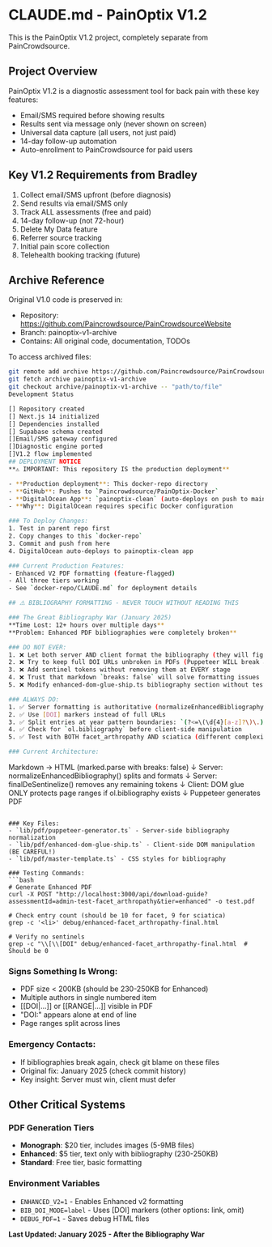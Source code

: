 # CLAUDE.md - PainOptix V1.2

This is the PainOptix V1.2 project, completely separate from PainCrowdsource.

## Project Overview
PainOptix V1.2 is a diagnostic assessment tool for back pain with these key features:
- Email/SMS required before showing results
- Results sent via message only (never shown on screen)
- Universal data capture (all users, not just paid)
- 14-day follow-up automation
- Auto-enrollment to PainCrowdsource for paid users

## Key V1.2 Requirements from Bradley
1. Collect email/SMS upfront (before diagnosis)
2. Send results via email/SMS only
3. Track ALL assessments (free and paid)
4. 14-day follow-up (not 72-hour)
5. Delete My Data feature
6. Referrer source tracking
7. Initial pain score collection
8. Telehealth booking tracking (future)

## Archive Reference
Original V1.0 code is preserved in:
- Repository: https://github.com/Paincrowdsource/PainCrowdsourceWebsite
- Branch: painoptix-v1-archive
- Contains: All original code, documentation, TODOs

To access archived files:
```bash
git remote add archive https://github.com/Paincrowdsource/PainCrowdsourceWebsite.git
git fetch archive painoptix-v1-archive
git checkout archive/painoptix-v1-archive -- "path/to/file"
Development Status

[] Repository created
[] Next.js 14 initialized
[] Dependencies installed
[] Supabase schema created
[]Email/SMS gateway configured
[]Diagnostic engine ported
[]V1.2 flow implemented
## DEPLOYMENT NOTICE
**⚠️ IMPORTANT: This repository IS the production deployment**

- **Production deployment**: This docker-repo directory
- **GitHub**: Pushes to `Paincrowdsource/PainOptix-Docker`
- **DigitalOcean App**: `painoptix-clean` (auto-deploys on push to main)
- **Why**: DigitalOcean requires specific Docker configuration

### To Deploy Changes:
1. Test in parent repo first
2. Copy changes to this `docker-repo`
3. Commit and push from here
4. DigitalOcean auto-deploys to painoptix-clean app

### Current Production Features:
- Enhanced V2 PDF formatting (feature-flagged)
- All three tiers working
- See `docker-repo/CLAUDE.md` for deployment details

## ⚠️ BIBLIOGRAPHY FORMATTING - NEVER TOUCH WITHOUT READING THIS

### The Great Bibliography War (January 2025)
**Time Lost: 12+ hours over multiple days**
**Problem: Enhanced PDF bibliographies were completely broken**

### DO NOT EVER:
1. ❌ Let both server AND client format the bibliography (they will fight)
2. ❌ Try to keep full DOI URLs unbroken in PDFs (Puppeteer WILL break at "/")
3. ❌ Add sentinel tokens without removing them at EVERY stage
4. ❌ Trust that markdown `breaks: false` will solve formatting issues
5. ❌ Modify enhanced-dom-glue-ship.ts bibliography section without testing ALL guides

### ALWAYS DO:
1. ✅ Server formatting is authoritative (normalizeEnhancedBibliography)
2. ✅ Use [DOI] markers instead of full URLs
3. ✅ Split entries at year pattern boundaries: `(?<=\(\d{4}[a-z]?\)\.)`
4. ✅ Check for `ol.bibliography` before client-side manipulation
5. ✅ Test with BOTH facet_arthropathy AND sciatica (different complexity)

### Current Architecture:
```
Markdown → HTML (marked.parse with breaks: false)
     ↓
Server: normalizeEnhancedBibliography() splits and formats
     ↓
Server: finalDeSentinelize() removes any remaining tokens
     ↓
Client: DOM glue ONLY protects page ranges if ol.bibliography exists
     ↓
Puppeteer generates PDF
```

### Key Files:
- `lib/pdf/puppeteer-generator.ts` - Server-side bibliography normalization
- `lib/pdf/enhanced-dom-glue-ship.ts` - Client-side DOM manipulation (BE CAREFUL!)
- `lib/pdf/master-template.ts` - CSS styles for bibliography

### Testing Commands:
```bash
# Generate Enhanced PDF
curl -X POST "http://localhost:3000/api/download-guide?assessmentId=admin-test-facet_arthropathy&tier=enhanced" -o test.pdf

# Check entry count (should be 10 for facet, 9 for sciatica)
grep -c '<li>' debug/enhanced-facet_arthropathy-final.html

# Verify no sentinels
grep -c "\\[\\[DOI" debug/enhanced-facet_arthropathy-final.html  # Should be 0
```

### Signs Something Is Wrong:
- PDF size < 200KB (should be 230-250KB for Enhanced)
- Multiple authors in single numbered item
- [[DOI|...]] or [[RANGE|...]] visible in PDF
- "DOI:" appears alone at end of line
- Page ranges split across lines

### Emergency Contacts:
- If bibliographies break again, check git blame on these files
- Original fix: January 2025 (check commit history)
- Key insight: Server must win, client must defer

## Other Critical Systems

### PDF Generation Tiers
- **Monograph**: $20 tier, includes images (5-9MB files)
- **Enhanced**: $5 tier, text only with bibliography (230-250KB)
- **Standard**: Free tier, basic formatting

### Environment Variables
- `ENHANCED_V2=1` - Enables Enhanced v2 formatting
- `BIB_DOI_MODE=label` - Uses [DOI] markers (other options: link, omit)
- `DEBUG_PDF=1` - Saves debug HTML files

**Last Updated: January 2025 - After the Bibliography War**
